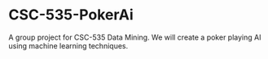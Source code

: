 # CSC-535-PokerAi
A group project for CSC-535 Data Mining. We will create a poker playing AI using machine learning techniques.
